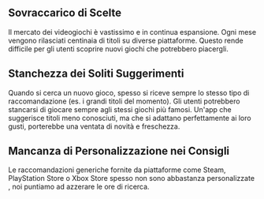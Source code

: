 ## Sovraccarico di Scelte

Il mercato dei videogiochi è vastissimo e in continua espansione. Ogni mese vengono rilasciati centinaia di titoli
su diverse piattaforme. Questo rende difficile per gli utenti scoprire nuovi giochi che potrebbero piacergli.

## Stanchezza dei Soliti Suggerimenti
Quando si cerca un nuovo gioco, spesso si riceve sempre lo stesso tipo di raccomandazione (es. i grandi titoli
del momento). Gli utenti potrebbero stancarsi di giocare sempre agli stessi giochi più famosi. Un'app che
suggerisce titoli meno conosciuti, ma che si adattano perfettamente ai loro gusti, porterebbe una ventata di
novità e freschezza.

## Mancanza di Personalizzazione nei Consigli

Le raccomandazioni generiche fornite da piattaforme come Steam, PlayStation Store o
Xbox Store spesso non sono abbastanza personalizzate , noi puntiamo ad azzerare le ore
di ricerca.